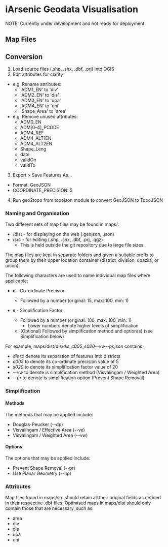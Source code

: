 # iArsenic Geodata Visualisation

NOTE: Currently under development and not ready for deployment.

## Map Files

## Conversion

1. Load source files (.shp, .shx, .dbf, .prj) into QGIS
2. Edit attributes for clarity
  * e.g. Rename attributes:
    * 'ADM1\_EN' to 'div'
    * 'ADM2\_EN' to 'dis'
    * 'ADM3\_EN' to 'upa'
    * 'ADM4\_EN' to 'uni'
    * 'Shape\_Area' to 'area'
  * e.g. Remove unused attributes:
    * ADM0\_EN
    * ADM[0-4]\_PCODE
    * ADM4\_REF
    * ADM4\_ALT1EN
    * ADM4\_ALT2EN
    * Shape\_Leng
    * date
    * validOn
    * validTo
3. Export > Save Features As...
  * Format: GeoJSON
  * COORDINATE_PRECISION: 5
4. Run geo2topo from topojson module to convert GeoJSON to TopoJSON

### Naming and Organisation

Two different sets of map files may be found in maps/:

* /dist - for displaying on the web (.geojson, .json)
* /src - for editing (.shp, .shx, .dbf, .prj, .qgz)
  * This is held outside the git repository due to large file sizes.

The map files are kept in separate folders and given a suitable prefix to group them by their upper location container (district, division, upazila, or union).

The following characters are used to name individual map files where applicable:

* __c__ - Co-ordinate Precision
    * Followed by a number (original: 15, max: 100, min: 1)

* __s__ - Simplification Factor
    * Followed by a number (original: 100, max: 100, min: 1)
        * Lower numbers denote higher levels of simplification
    * (Optional) Followed by simplification method and option(s) (see Simplification below)

For example, maps/dist/dis/*dis_c005_s020--vw--pr.json* contains:

* *dis* to denote its separation of features into districts
* *c005* to denote its co-ordinate precision value of 5
* *s020* to denote its simplification factor value of 20
* *--vw* to denote is simplification method (Visvalingam / Weighted Area)
* *--pr* to denote is simplification option (Prevent Shape Removal)

### Simplification

#### Methods

The methods that may be applied include:

* Douglas-Peucker (--dp)
* Visvalingam / Effective Area (--ve)
* Visvalingam / Weighted Area (--vw)

#### Options

The options that may be applied include:

* Prevent Shape Removal (--pr)
* Use Planar Geometry (--up)

### Attributes

Map files found in maps/src should retain all their original fields as defined in their respective .dbf files. Optimised maps in maps/dist should only contain those that are necessary, such as:

* area
* div
* dis
* upa
* uni